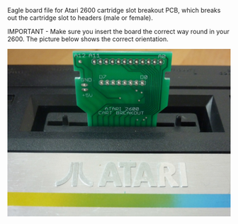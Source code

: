 Eagle board file for Atari 2600 cartridge slot breakout PCB, which breaks out the cartridge slot to headers (male or female).

IMPORTANT - Make sure you insert the board the correct way round in your 2600. The picture below shows the correct orientation.

![Image](insertion.jpg?raw=true)
